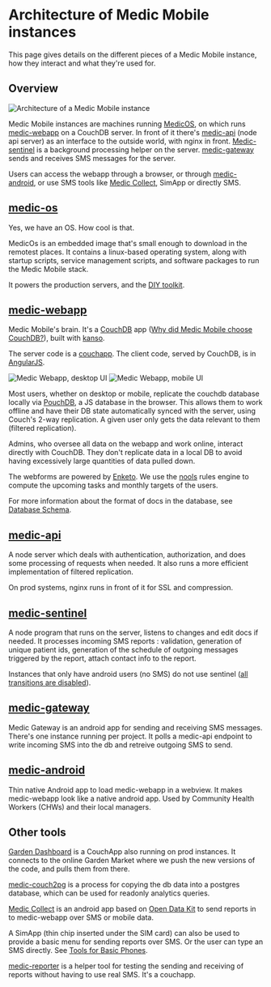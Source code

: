 # Architecture of Medic Mobile instances

This page gives details on the different pieces of a Medic Mobile instance, how they interact and what they're used for.

## Overview

![Architecture of a Medic Mobile instance](https://cdn.rawgit.com/medic/medic-webapp/master/doc/architecture.png)

Medic Mobile instances are machines running [MedicOS](#medic-os), on which runs [medic-webapp](#medic-webapp) on a CouchDB server. In front of it there's [medic-api](#medic-api) (node api server) as an interface to the outside world, with nginx in front. [Medic-sentinel](#medic-sentinel) is a background processing helper on the server. [medic-gateway](#medic-gateway) sends and receives SMS messages for the server.

Users can access the webapp through a browser, or through [medic-android](#medic-android), or use SMS tools like [Medic Collect](#other-tools), SimApp or directly SMS.


## [medic-os](https://github.com/medic/medic-os/)

Yes, we have an OS. How cool is that.

MedicOs is an embedded image that's small enough to download in the remotest places. It contains a linux-based operating system, along with startup scripts, service management scripts, and software packages to run the Medic Mobile stack.

It powers the production servers, and the [DIY toolkit](http://medicmobile.org/diy).


## [medic-webapp](https://github.com/medic/medic-webapp/)

Medic Mobile's brain. It's a [CouchDB](http://couchdb.apache.org/) app ([Why did Medic Mobile choose CouchDB?](http://medicmobile.org/blog/why-did-medic-mobile-choose-couchdb)), built with [kanso](https://github.com/kanso/kanso).

The server code is a [couchapp](http://couchapp.readthedocs.io/en/latest/intro/what-is-couchapp.html). The client code, served by CouchDB, is in [AngularJS](https://angularjs.org/).

![Medic Webapp, desktop UI](http://medicmobile.org/img/platform/toolkit-contacts-web-v2.png)
![Medic Webapp, mobile UI](http://medicmobile.org/img/platform/mobile-app-tasks.jpg)

Most users, whether on desktop or mobile, replicate the couchdb database locally via [PouchDB](https://pouchdb.com/), a JS database in the browser. This allows them to work offline and have their DB state automatically synced with the server, using Couch's 2-way replication. A given user only gets the data relevant to them (filtered replication).

Admins, who oversee all data on the webapp and work online, interact directly with CouchDB. They don't replicate data in a local DB to avoid having excessively large quantities of data pulled down.

The webforms are powered by [Enketo](https://enketo.org/).
We use the [nools](https://github.com/C2FO/nools) rules engine to compute the upcoming tasks and monthly targets of the users.

For more information about the format of docs in the database, see [Database Schema](db_schema.md).


## [medic-api](https://github.com/medic/medic-api/)

A node server which deals with authentication, authorization, and does some processing of requests when needed.
It also runs a more efficient implementation of filtered replication.

On prod systems, nginx runs in front of it for SSL and compression.


## [medic-sentinel](https://github.com/medic/medic-sentinel/)

A node program that runs on the server, listens to changes and edit docs if needed. It processes incoming SMS reports : validation, generation of unique patient ids, generation of the schedule of outgoing messages triggered by the report, attach contact info to the report.

Instances that only have android users (no SMS) do not use sentinel ([all transitions are disabled](https://github.com/medic/medic-sentinel#transitions-configuration-examples)).


## [medic-gateway](https://github.com/medic/medic-gateway/)

Medic Gateway is an android app for sending and receiving SMS messages. There's one instance running per project. It polls a medic-api endpoint to write incoming SMS into the db and retreive outgoing SMS to send.


## [medic-android](https://github.com/medic/medic-android/)

Thin native Android app to load medic-webapp in a webview. It makes medic-webapp look like a native android app. Used by Community Health Workers (CHWs) and their local managers.


## Other tools
[Garden Dashboard](https://github.com/garden20/dashboard) is a CouchApp also running on prod instances. It connects to the online Garden Market where we push the new versions of the code, and pulls them from there.

[medic-couch2pg](https://github.com/medic/medic-couch2pg/) is a process for copying the db data into a postgres database, which can be used for readonly analytics queries.

[Medic Collect](https://github.com/medic/medic-collect) is an android app based on [Open Data Kit](https://opendatakit.org/) to send reports in to medic-webapp over SMS or mobile data.

A SimApp (thin chip inserted under the SIM card) can also be used to provide a basic menu for sending reports over SMS. Or the user can type an SMS directly. See [Tools for Basic Phones](http://medicmobile.org/tools).

[medic-reporter](https://github.com/medic/medic-reporter) is a helper tool for testing the sending and receiving of reports without having to use real SMS. It's a couchapp.









